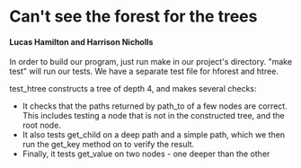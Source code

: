 # Can't see the forest for the trees

#### Lucas Hamilton and Harrison Nicholls

In order to build our program, just run make in our project's directory. "make test" will run our tests. We have a separate test file for hforest and htree.

test_htree constructs a tree of depth 4, and makes several checks:

- It checks that the paths returned by path_to of a few nodes are correct. This includes testing a node that is not in the constructed tree, and the root node.
- It also tests get_child on a deep path and a simple path, which we then run the get_key method on to verify the result.
- Finally, it tests get_value on two nodes - one deeper than the other
